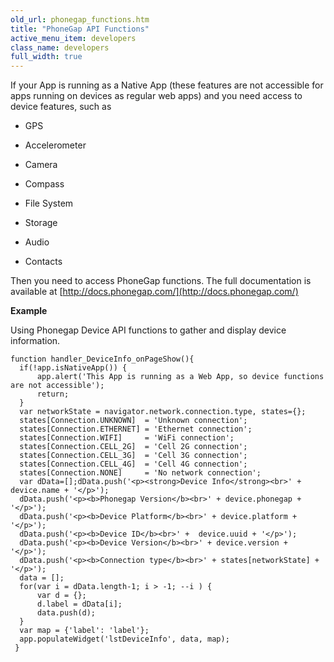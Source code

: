 ```yaml
---
old_url: phonegap_functions.htm
title: "PhoneGap API Functions"
active_menu_item: developers
class_name: developers
full_width: true
---
```



If your App is running as a Native App (these features are not accessible for apps running on devices as regular web apps) and you need access to device features, such as

 - GPS

 - Accelerometer

 - Camera

 - Compass

 - File System

 - Storage

 - Audio

 - Contacts

Then you need to access PhoneGap functions. The full documentation is available at [http://docs.phonegap.com/](http://docs.phonegap.com/)

**Example**

Using Phonegap Device API functions to gather and display device information.

	function handler_DeviceInfo_onPageShow(){
      if(!app.isNativeApp()) {
          app.alert('This App is running as a Web App, so device functions are not accessible');
          return;
      }    
      var networkState = navigator.network.connection.type, states={};
      states[Connection.UNKNOWN]  = 'Unknown connection';
      states[Connection.ETHERNET] = 'Ethernet connection';
      states[Connection.WIFI]     = 'WiFi connection';
      states[Connection.CELL_2G]  = 'Cell 2G connection';
      states[Connection.CELL_3G]  = 'Cell 3G connection';
      states[Connection.CELL_4G]  = 'Cell 4G connection';
      states[Connection.NONE]     = 'No network connection';
      var dData=[];dData.push('<p><strong>Device Info</strong><br>' + device.name + '</p>');
      dData.push('<p><b>Phonegap Version</b><br>' + device.phonegap + '</p>');
      dData.push('<p><b>Device Platform</b><br>' + device.platform + '</p>');
      dData.push('<p><b>Device ID</b><br>' +  device.uuid + '</p>');
      dData.push('<p><b>Device Version</b><br>' + device.version + '</p>');
      dData.push('<p><b>Connection type</b><br>' + states[networkState] + '</p>');
      data = [];
      for(var i = dData.length-1; i > -1; --i ) {
          var d = {};
          d.label = dData[i];
          data.push(d);
      }
      var map = {'label': 'label'};
      app.populateWidget('lstDeviceInfo', data, map);
     }

